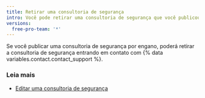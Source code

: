 ```yaml
---
title: Retirar uma consultoria de segurança
intro: Você pode retirar uma consultoria de segurança que você publicou.
versions:
  free-pro-team: '*'
---
```


Se você publicar uma consultoria de segurança por engano, poderá retirar a consultoria de segurança entrando em contato com {% data variables.contact.contact_support %}.

### Leia mais

- [Editar uma consultoria de segurança](/github/managing-security-vulnerabilities/editing-a-security-advisory)
